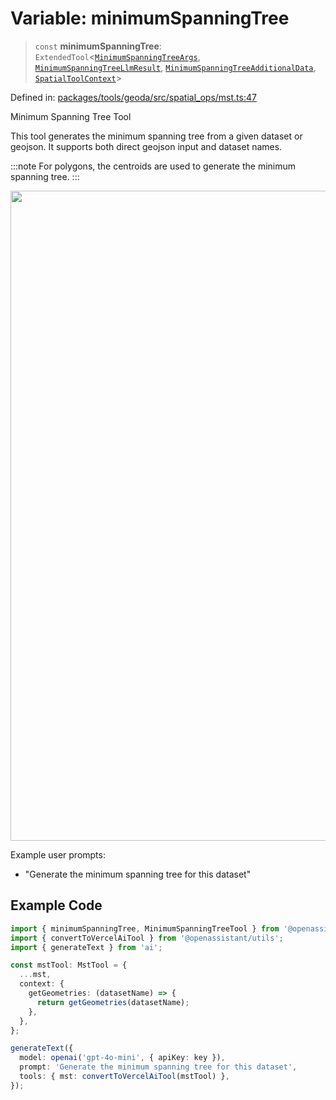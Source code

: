 # Variable: minimumSpanningTree

> `const` **minimumSpanningTree**: `ExtendedTool`\<[`MinimumSpanningTreeArgs`](../type-aliases/MinimumSpanningTreeArgs.md), [`MinimumSpanningTreeLlmResult`](../type-aliases/MinimumSpanningTreeLlmResult.md), [`MinimumSpanningTreeAdditionalData`](../type-aliases/MinimumSpanningTreeAdditionalData.md), [`SpatialToolContext`](../type-aliases/SpatialToolContext.md)\>

Defined in: [packages/tools/geoda/src/spatial\_ops/mst.ts:47](https://github.com/GeoDaCenter/openassistant/blob/bc4037be52d89829440fcc4aaa1010be73719d16/packages/tools/geoda/src/spatial_ops/mst.ts#L47)

Minimum Spanning Tree Tool

This tool generates the minimum spanning tree from a given dataset or geojson.
It supports both direct geojson input and dataset names.

:::note
For polygons, the centroids are used to generate the minimum spanning tree.
:::

<img width="1040" src="https://github.com/user-attachments/assets/acdde378-05d2-4fce-9eba-c9e6eb3db662" />

Example user prompts:
- "Generate the minimum spanning tree for this dataset"

## Example Code

```typescript
import { minimumSpanningTree, MinimumSpanningTreeTool } from '@openassistant/geoda';
import { convertToVercelAiTool } from '@openassistant/utils';
import { generateText } from 'ai';

const mstTool: MstTool = {
  ...mst,
  context: {
    getGeometries: (datasetName) => {
      return getGeometries(datasetName);
    },
  },
};

generateText({
  model: openai('gpt-4o-mini', { apiKey: key }),
  prompt: 'Generate the minimum spanning tree for this dataset',
  tools: { mst: convertToVercelAiTool(mstTool) },
});
```
